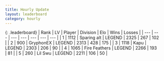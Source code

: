 ```yaml
---
title: Hourly Update
layout: leaderboard
category: hourly
---
```


{: .leaderboard}
| Rank | LV | Player | Division | Elo | Wins | Losses |
| --- | --- | --- | --- | --- | --- | --- |
| <span data-change="0">1</span> | 1112 | <span title="ID: 203132">Sparing alt</span> | LEGEND | <span data-change="0">2325</span> | <span data-change="0">267</span> | <span data-change="0">102</span> |
| <span data-change="0">2</span> | 900 | <span title="ID: 315148">GryphonEX</span> | LEGEND | <span data-change="-2">2313</span> | <span data-change="7">428</span> | <span data-change="1">175</span> |
| <span data-change="0">3</span> | 1118 | <span title="ID: 204953">Kapu</span> | LEGEND | <span data-change="0">2303</span> | <span data-change="0">206</span> | <span data-change="0">90</span> |
| <span data-change="0">4</span> | 1065 | <span title="ID: 357425">Fire Feathers</span> | LEGEND | <span data-change="0">2266</span> | <span data-change="0">193</span> | <span data-change="0">81</span> |
| <span data-change="0">5</span> | 260 | <span title="ID: 468342">Lil Swu</span> | LEGEND | <span data-change="0">2211</span> | <span data-change="0">106</span> | <span data-change="0">50</span> |